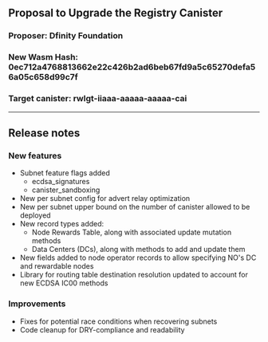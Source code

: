 ## Proposal to Upgrade the Registry Canister

### Proposer: Dfinity Foundation
### New Wasm Hash: 0ec712a4768813662e22c426b2ad6beb67fd9a5c65270defa56a05c658d99c7f
### Target canister: rwlgt-iiaaa-aaaaa-aaaaa-cai

---
## Release notes

### New features
* Subnet feature flags added
	* ecdsa_signatures
	* canister_sandboxing
* New per subnet config for advert relay optimization
* New per subnet upper bound on the number of canister allowed to be deployed
* New record types added:
	* Node Rewards Table, along with associated update mutation methods
	* Data Centers (DCs), along with methods to add and update them
* New fields added to node operator records to allow specifying NO's DC and rewardable nodes
* Library for routing table destination resolution updated to account for new ECDSA IC00 methods

### Improvements
* Fixes for potential race conditions when recovering subnets
* Code cleanup for DRY-compliance and readability
